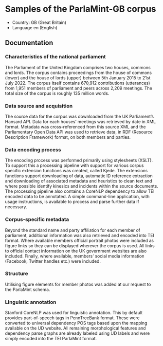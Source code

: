 # Samples of the ParlaMint-GB corpus

- Country: GB (Great Britain)
- Language en (English)


## Documentation

### Characteristics of the national parliament

The Parliament of the United Kingdom comprises two houses, commons and lords. The corpus contains proceedings from the house of commons (lower) and the house of lords (upper) between 5th January 2015 to 21st July 2022. The corpus itself contains 670,912 contributions (utterances) from 1,951 members of parliament and peers across 2,209 meetings. The total size of the corpus is roughly 135 million words.

### Data source and acquisition

The source data for the corpus was downloaded from the UK Parliament’s Hansard API. Data for each houses’ meetings was retrieved by date in XML format. Metadata was cross-referenced from this source XML and the Parliamentary Open Data API was used to retrieve data, in RDF (Resource Description Framework) format, on both members and parties.

### Data encoding process

The encoding process was performed primarily using stylesheets (XSLT). To support this a processing pipeline with support for various corpus specific extension functions was created, called Kjede. The extensions functions support downloading of data, automatic ID reference extraction and downloading of associated metadata and heuristics to clean text and where possible identify kinesics and incidents within the source documents. The processing pipeline also contains a CoreNLP dependency to allow TEI encoded data to be annotated. A simple command-line application, with usage instructions, is available to process and parse further data if necessary.

### Corpus-specific metadata

Beyond the standard name and party affiliation for each member of parliament, additional information was also retrieved and encoded into TEI format. Where available members official portrait photos were included as figure links so they can be displayed wherever the corpus is used. All links to official contact information on the UK government websites are also included. Finally, where available, members' social media information (Facebook, Twitter handles etc.) were included.

### Structure

Utilising figure elements for member photos was added at our request to the ParlaMint schema.

### Linguistic annotation

Stanford CoreNLP was used for linguistic annotation. This by default provides part-of-speech tags in PennTreeBank format. These were converted to universal dependency POS tags based upon the mapping available on the UD website. All remaining morphological features and dependency parse graphs are already labeled using UD labels and were simply encoded into the TEI ParlaMint format.
